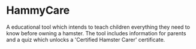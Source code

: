 # HammyCare
A educational tool which intends to teach children everything they need to know before owning a hamster. The tool includes information for parents and a quiz which unlocks a 'Certified Hamster Carer' certificate.
